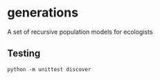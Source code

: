# generations
A set of recursive population models for ecologists

## Testing

    python -m unittest discover
